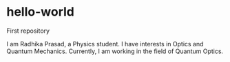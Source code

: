 # hello-world
First repository

I am Radhika Prasad, a Physics student. 
I have interests in Optics and Quantum Mechanics. Currently, I am working in the field of Quantum Optics.
